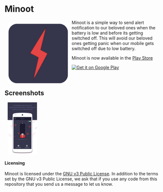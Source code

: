 # Minoot
<img src="./minoot_icon.png" align="left" width="200" hspace="10" vspace="10">
Minoot is a simple way to send alert notification to our beloved ones when the battery is low and before its getting switched off. This will avoid our beloved ones getting panic when our mobile gets switched off due to low battery.</br>

Minoot is now available in the [Play Store](https://play.google.com/store/apps/details?id=com.spritle.batteryapp)   </br>

<div style="display:flex;" >
<a href="https://play.google.com/store/apps/details?id=com.spritle.batteryapp">
    <img alt="Get it on Google Play"
        height="80"
        src="https://play.google.com/intl/en_us/badges/images/generic/en_badge_web_generic.png" />
</a>
</div>
</br></br>

## Screenshots
<div style="display:flex;" >
<img style="margin-left:10px;" src="screens/screen1.png" width="19%" >
</div>


#### Licensing
Minoot is licensed under the [GNU v3 Public License](https://github.com/HoraApps/LeafPic/blob/master/LICENSE).
In addition to the terms set by the GNU v3 Public License, we ask that if you use any code from this repository that you send us a message to let us know.

